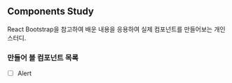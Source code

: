 ## Components Study

React Bootstrap을 참고하여 배운 내용을 응용하여 실제 컴포넌트를 만들어보는 개인 스터디.

### 만들어 볼 컴포넌트 목록

- [ ] Alert
